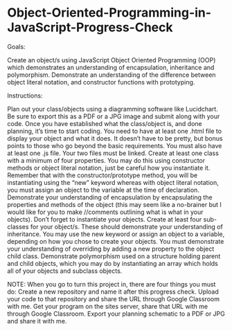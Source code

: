 # Object-Oriented-Programming-in-JavaScript-Progress-Check

Goals: 

Create an object/s using JavaScript Object Oriented Programming (OOP) which demonstrates an understanding of encapsulation, inheritance and polymorphism. 
Demonstrate an understanding of the difference between object literal notation, and constructor functions with prototyping. 

Instructions:

Plan out your class/objects using a diagramming software like Lucidchart. 
Be sure to export this as a PDF or a JPG image and submit along with your code.
Once you have established what the class/object is, and done planning, it’s time to start coding. 
You need to have at least one .html file to display your object and what it does.
It doesn’t have to be pretty, but bonus points to those who go beyond the basic requirements. 
You must also have at least one .js file.
Your two files must be linked. 
Create at least one class with a minimum of four properties. You may do this using constructor methods or object literal notation, just be careful how you instantiate it. Remember that with the constructor/prototype method, you will be instantiating using the “new” keyword whereas with object literal notation, you must assign an object to the variable at the time of declaration. 
Demonstrate your understanding of encapsulation by encapsulating the properties and methods of the object (this may seem like a no-brainer but I would like for you to make //comments outlining what is what in your objects). 
Don’t forget to instantiate your objects. 
Create at least four sub-classes for your object/s. 
These should demonstrate your understanding of inheritance. 
You may use the new keyword or assign an object to a variable, depending on how you chose to create your objects. 
You must demonstrate your understanding of overriding by adding a new property to the object child class. 
Demonstrate polymorphism used on a structure holding parent and child objects, which you may do by instantiating an array which holds all of your objects and subclass objects. 

NOTE: When you go to turn this project in, there are four things you must do:
Create a new repository and name it after this progress check.
Upload your code to that repository and share the URL through Google Classroom with me.
Get your program on the sites server, share that URL with me through Google Classroom.
Export your planning schematic to a PDF or JPG and share it with me. 




